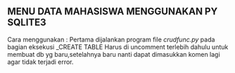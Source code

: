 ## MENU DATA MAHASISWA MENGGUNAKAN PY SQLITE3

Cara menggunakan :
  Pertama dijalankan program file *crudfunc.py* pada bagian eksekusi _CREATE TABLE
  Harus di uncomment terlebih dahulu untuk membuat db yg baru,setelahnya baru nanti dapat dimasukkan komen lagi agar tidak terjadi error.
